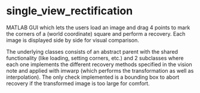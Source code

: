 # single_view_rectification

MATLAB GUI which lets the users load an image and drag 4 points to mark the corners of a (world coordinate) square and perform a recovery. Each image is displayed side by side for visual comparison. 

The underlying classes consists of an abstract parent with the shared functionality (like loading, setting corners, etc.) and 2 subclasses where each one implements the different recovery methods specified in the vision note and applied with imwarp (which performs the transformation as well as interpolation). The only check implemented is a bounding box to abort recovery if the transformed image is too large for comfort.
